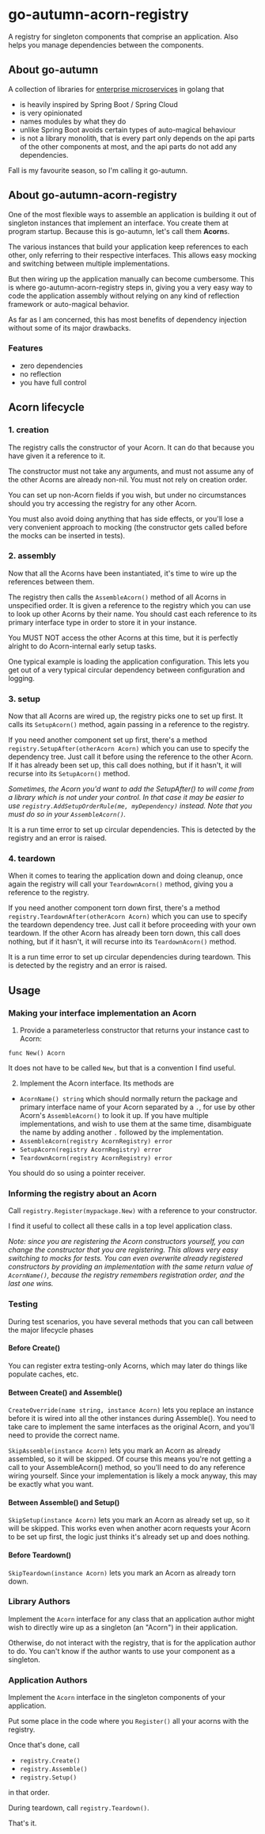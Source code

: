 # go-autumn-acorn-registry

A registry for singleton components that comprise an application. Also helps you manage dependencies
between the components.

## About go-autumn

A collection of libraries for [enterprise microservices](https://github.com/StephanHCB/go-mailer-service/blob/master/README.md) in golang that
- is heavily inspired by Spring Boot / Spring Cloud
- is very opinionated
- names modules by what they do
- unlike Spring Boot avoids certain types of auto-magical behaviour
- is not a library monolith, that is every part only depends on the api parts of the other components
  at most, and the api parts do not add any dependencies.  

Fall is my favourite season, so I'm calling it go-autumn.

## About go-autumn-acorn-registry

One of the most flexible ways to assemble an application is building it out of singleton instances that
implement an interface. You create them at program startup. Because this is go-autumn, let's call them **Acorn**s. 

The various instances that build your application keep references to each other, only referring to their respective 
interfaces. This allows easy mocking and switching between multiple implementations.

But then wiring up the application manually can become cumbersome. This is where go-autumn-acorn-registry steps in,
giving you a very easy way to code the application assembly without relying on any kind of reflection framework
or auto-magical behavior.

As far as I am concerned, this has most benefits of dependency injection without some of its major drawbacks.

### Features

- zero dependencies
- no reflection
- you have full control

## Acorn lifecycle

### 1. creation

The registry calls the constructor of your Acorn. It can do that because you have given it a reference to it.

The constructor must not take any arguments, and must not assume any of the other Acorns are already non-nil.
You must not rely on creation order.

You can set up non-Acorn fields if you wish, but under no circumstances should you try accessing the registry
for any other Acorn.

You must also avoid doing anything that has side effects, or you'll lose a very convenient approach to mocking
(the constructor gets called before the mocks can be inserted in tests).

### 2. assembly

Now that all the Acorns have been instantiated, it's time to wire up the references between them.

The registry then calls the `AssembleAcorn()` method of all Acorns in unspecified order. It is given a reference to the registry
which you can use to look up other Acorns by their name. You should cast each reference to its primary 
interface type in order to store it in your instance.

You MUST NOT access the other Acorns at this time, but it is perfectly alright to do Acorn-internal early setup tasks.

One typical example is loading the application configuration. This lets you get out of a very typical circular
dependency between configuration and logging.

### 3. setup

Now that all Acorns are wired up, the registry picks one to set up first. It calls its `SetupAcorn()` method, 
again passing in a reference to the registry.

If you need another component set up first, there's a method `registry.SetupAfter(otherAcorn Acorn)` which you can 
use to specify the dependency tree. Just call it before using the reference to the other Acorn. If it has already been
set up, this call does nothing, but if it hasn't, it will recurse into its `SetupAcorn()` method.

_Sometimes, the Acorn you'd want to add the SetupAfter() to will come from a library which is not under your control. 
In that case it may be easier to use `registry.AddSetupOrderRule(me, myDependency)` instead. 
Note that you must do so in your `AssembleAcorn()`._

It is a run time error to set up circular dependencies. This is detected by the registry and
an error is raised.

### 4. teardown

When it comes to tearing the application down and doing cleanup, once again the registry will call your
`TeardownAcorn()` method, giving you a reference to the registry.

If you need another component torn down first, there's a method `registry.TeardownAfter(otherAcorn Acorn)`
which you can use to specify the teardown dependency tree. Just call it before proceeding with your
own teardown. If the other Acorn has already been torn down, this call does nothing, but if it hasn't,
it will recurse into its `TeardownAcorn()` method.

It is a run time error to set up circular dependencies during teardown. This is detected by the registry and
an error is raised.

## Usage

### Making your interface implementation an Acorn

1. Provide a parameterless constructor that returns your instance cast to Acorn:

`func New() Acorn`

It does not have to be called `New`, but that is a convention I find useful.

2. Implement the Acorn interface. Its methods are 
   
  - `AcornName() string` which should normally return the package and primary interface name of your Acorn separated by a `.`, 
    for use by other Acorn's `AssembleAcorn()` to look it up.
    If you have multiple implementations, and wish to use them at the same time, disambiguate the name by adding another `.`
    followed by the implementation. 
  - `AssembleAcorn(registry AcornRegistry) error`
  - `SetupAcorn(registry AcornRegistry) error` 
  - `TeardownAcorn(registry AcornRegistry) error`

You should do so using a pointer receiver.

### Informing the registry about an Acorn

Call `registry.Register(mypackage.New)` with a reference to your constructor.

I find it useful to collect all these calls in a top level application class.

_Note: since you are registering the Acorn constructors yourself, you can change the constructor that you
are registering. This allows very easy switching to mocks for tests. You can even overwrite already
registered constructors by providing an implementation with the same return value of `AcornName()`,
because the registry remembers registration order, and the last one wins._

### Testing

During test scenarios, you have several methods that you can call between the major lifecycle phases

#### Before Create()

You can register extra testing-only Acorns, which may later do things like populate caches, etc.

#### Between Create() and Assemble()

`CreateOverride(name string, instance Acorn)` lets you replace an instance before it is wired into
all the other instances during Assemble(). You need to take care to implement the same interfaces as the
original Acorn, and you'll need to provide the correct name.

`SkipAssemble(instance Acorn)` lets you mark an Acorn as already assembled, so it will be skipped.
Of course this means you're not getting a call to your AssembleAcorn() method, so you'll need to do
any reference wiring yourself. Since your implementation is likely a mock anyway, this may be exactly what you want.

#### Between Assemble() and Setup()

`SkipSetup(instance Acorn)` lets you mark an Acorn as already set up, so it will be skipped.
This works even when another acorn requests your Acorn to be set up first, the logic just thinks
it's already set up and does nothing.

#### Before Teardown()

`SkipTeardown(instance Acorn)` lets you mark an Acorn as already torn down.

### Library Authors

Implement the `Acorn` interface for any class that an application author might wish to directly wire up as
a singleton (an "Acorn") in their application.

Otherwise, do not interact with the registry, that is for the application author to do. You can't know if the
author wants to use your component as a singleton.

### Application Authors

Implement the `Acorn` interface in the singleton components of your application.

Put some place in the code where you `Register()` all your acorns with the registry.

Once that's done, call 

  - `registry.Create()`
  - `registry.Assemble()`
  - `registry.Setup()`

in that order.

During teardown, call `registry.Teardown()`.

That's it.
